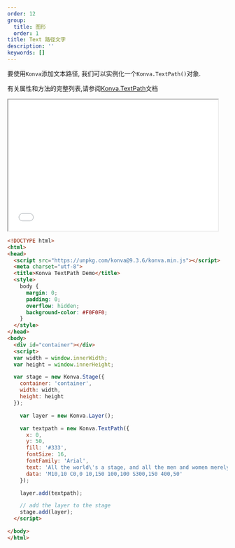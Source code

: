 ```yaml
---
order: 12
group:
  title: 图形
  order: 1
title: Text 路径文字
description: ''
keywords: []
---
```

要使用`Konva`添加文本路径, 我们可以实例化一个`Konva.TextPath()`对象.

有关属性和方法的完整列表,请参阅<a href="https://konvajs.github.io/api/Konva.TextPath.html" target="__blank">Konva.TextPath</a>文档


<iframe src="/downloads/code/shapes/TextPath.html" style="width: 50vw;height:300px;"></iframe>


```html
<!DOCTYPE html>
<html>
<head>
  <script src="https://unpkg.com/konva@9.3.6/konva.min.js"></script>
  <meta charset="utf-8">
  <title>Konva TextPath Demo</title>
  <style>
    body {
      margin: 0;
      padding: 0;
      overflow: hidden;
      background-color: #F0F0F0;
    }
  </style>
</head>
<body>
  <div id="container"></div>
  <script>
  var width = window.innerWidth;
  var height = window.innerHeight;

  var stage = new Konva.Stage({
    container: 'container',
    width: width,
    height: height
  });

    var layer = new Konva.Layer();

    var textpath = new Konva.TextPath({
      x: 0,
      y: 50,
      fill: '#333',
      fontSize: 16,
      fontFamily: 'Arial',
      text: 'All the world\'s a stage, and all the men and women merely players.',
      data: 'M10,10 C0,0 10,150 100,100 S300,150 400,50'
    });

    layer.add(textpath);

    // add the layer to the stage
    stage.add(layer);
  </script>

</body>
</html>

```
